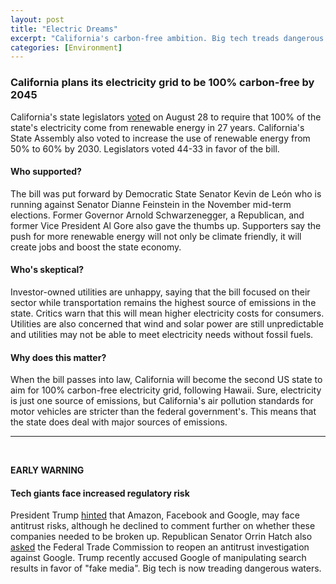 ```yaml
---
layout: post
title: "Electric Dreams"
excerpt: "California's carbon-free ambition. Big tech treads dangerous waters."
categories: [Environment]
---
```


### California plans its electricity grid to be 100% carbon-free by 2045

California's state legislators <a href="https://www.nytimes.com/2018/08/28/business/energy-environment/california-clean-energy.html?rref=collection%2Fsectioncollection%2Fbusiness&action=click&contentCollection=business&region=rank&module=package&version=highlights&contentPlacement=13&pgtype=sectionfront" target="_blank">voted</a> on August 28 to require that 100% of the state's electricity come from renewable energy in 27 years. California's State Assembly also voted to increase the use of renewable energy from 50% to 60% by 2030. Legislators voted 44-33 in favor of the bill.

#### Who supported?

The bill was put forward by Democratic State Senator Kevin de León who is running against Senator Dianne Feinstein in the November mid-term elections. Former Governor Arnold Schwarzenegger, a Republican, and former Vice President Al Gore also gave the thumbs up. Supporters say the push for more renewable energy will not only be climate friendly, it will create jobs and boost the state economy.

#### Who's skeptical?

Investor-owned utilities are unhappy, saying that the bill focused on their sector while transportation remains the highest source of emissions in the state. Critics warn that this will mean higher electricity costs for consumers. Utilities are also concerned that wind and solar power are still unpredictable and utilities may not be able to meet electricity needs without fossil fuels.

#### Why does this matter?

When the bill passes into law, California will become the second US state to aim for 100% carbon-free electricity grid, following Hawaii. Sure, electricity is just one source of emissions, but California's air pollution standards for motor vehicles are stricter than the federal government's. This means that the state does deal with major sources of emissions.

* * *
<br />

**EARLY WARNING**

#### **Tech giants face increased regulatory risk**

President Trump <a href="https://www.bloomberg.com/news/articles/2018-08-30/google-under-fire-again-on-search-as-hatch-calls-for-ftc-probe" target="_blank">hinted</a> that Amazon, Facebook and Google, may face antitrust risks, although he declined to comment further on whether these companies needed to be broken up. Republican Senator Orrin Hatch also <a href="https://www.reuters.com/article/us-usa-antitrust-google/republican-senator-asks-ftc-to-examine-google-ads-idUSKCN1LF275" target="_blank">asked</a> the Federal Trade Commission to reopen an antitrust investigation against Google. Trump recently accused Google of manipulating search results in favor of "fake media". Big tech is now treading dangerous waters.
